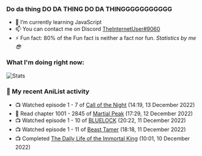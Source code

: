 ### Do da thing DO DA THING DO DA THINGGGGGGGGGGG

<!-- **TheInternetUser0/TheInternetUser0** is a ✨ _special_ ✨ repository because its `README.md` (this file) appears on your GitHub profile. -->


- 🌱 I’m currently learning JavaScript
- 📫 You can contact me on Discord [TheInternetUser#9060](https://discord.com/users/534117072796385300)
- ⚡ Fun fact: 80% of the Fun fact is neither a fact nor fun. _Statistics by me 😎_

### What I'm doing right now:
![Stats](https://discord.c99.nl/widget/theme-3/534117072796385300.png)

### 🌸 My recent AniList activity

<!-- ANILIST_ACTIVITY:start -->

-   📺 Watched episode 1 - 7 of [Call of the Night](https://anilist.co/anime/141391) (14:19, 13 December 2022)
-   📖 Read chapter 1001 - 2845 of [Martial Peak](https://anilist.co/manga/104494) (17:29, 12 December 2022)
-   📺 Watched episode 1 - 10 of [BLUELOCK](https://anilist.co/anime/137822) (20:22, 11 December 2022)
-   📺 Watched episode 1 - 11 of [Beast Tamer](https://anilist.co/anime/150695) (18:18, 11 December 2022)
-   📺 Completed [The Daily Life of the Immortal King](https://anilist.co/anime/114121) (10:01, 10 December 2022)

<!-- ANILIST_ACTIVITY:end -->
